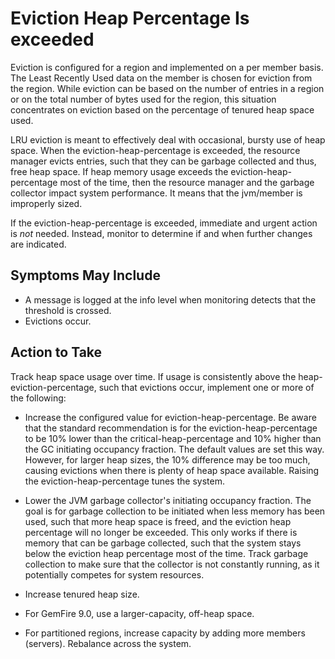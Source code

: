 # Eviction Heap Percentage Is exceeded

Eviction is configured for a region and implemented on a per member basis.
The Least Recently Used data on the member is chosen for eviction from 
the region.
While eviction can be based on the number of entries in a region 
or on the total number of bytes used for the region,
this situation concentrates on eviction based on the percentage 
of tenured heap space used.

LRU eviction is meant to effectively deal with occasional, 
bursty use of heap space.
When the eviction-heap-percentage is exceeded,
the resource manager evicts entries,
such that they can be garbage collected and thus, free heap space.
If heap memory usage exceeds the eviction-heap-percentage most of the time,
then the resource manager and the garbage collector impact system performance.
It means that the jvm/member is improperly sized.

If the eviction-heap-percentage is exceeded,
immediate and urgent action is *not* needed.
Instead, monitor to determine if and when further changes are indicated.

## Symptoms May Include
 - A message is logged at the info level when monitoring detects 
that the threshold is crossed.
 - Evictions occur.

## Action to Take
Track heap space usage over time.
If usage is consistently above the heap-eviction-percentage,
such that evictions occur,
implement one or more of the following:

 - Increase the configured value for eviction-heap-percentage.
Be aware that the standard recommendation is for the
eviction-heap-percentage to be 10% lower than the 
critical-heap-percentage and 10% higher than 
the GC initiating occupancy fraction.
The default values are set this way.
However, for larger heap sizes,
the 10% difference may be too much,
causing evictions when there is plenty of heap space available.
Raising the eviction-heap-percentage tunes the system.

 - Lower the JVM garbage collector's initiating occupancy fraction.
The goal is for garbage collection to be initiated
when less memory has been used,
such that more heap space is freed,
and the eviction heap percentage will no longer be exceeded.
This only works if there is memory that can be garbage collected,
such that the system stays below the eviction heap percentage most of the time.
Track garbage collection to make sure that the collector is 
not constantly running, as it potentially competes for system resources.

 - Increase tenured heap size.

 - For GemFire 9.0, use a larger-capacity, off-heap space.

 - For partitioned regions,
increase capacity by adding more members (servers).
Rebalance across the system.

